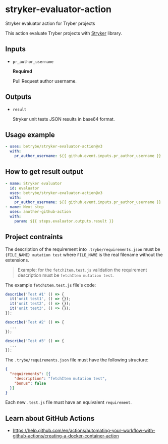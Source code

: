 # stryker-evaluator-action

Stryker evaluator action for Tryber projects

This action evaluate Tryber projects with [Stryker](https://www.npmjs.com/package/stryker) library.

## Inputs

- `pr_author_username`

  **Required**

  Pull Request author username.

## Outputs

- `result`

  Stryker unit tests JSON results in base64 format.

## Usage example

```yml
- uses: betrybe/stryker-evaluator-action@v3
  with:
    pr_author_username: ${{ github.event.inputs.pr_author_username }}
```

## How to get result output
```yml
- name: Stryker evaluator
  id: evaluator
  uses: betrybe/stryker-evaluator-action@v3
  with:
    pr_author_username: ${{ github.event.inputs.pr_author_username }}
- name: Next step
  uses: another-github-action
  with:
    param: ${{ steps.evaluator.outputs.result }}
```

## Project contraints

The description of the requirement into `.trybe/requirements.json` must be `{FILE_NAME} mutation test` where `FILE_NAME` is the real filename without the extensions.

> Example: for the `fetchItem.test.js` validation the requirement description must be `fetchItem mutation test`.

The example `fetchItem.test.js` file's code:

```javascript
describe('Test #1' () => {
  it('unit test1', () => {});
  it('unit test2', () => {});
  it('unit test3', () => {});
});

describe('Test #2' () => {
  ...
});

describe('Test #3' () => {
  ...
});
```

The `.trybe/requirements.json` file must have the following structure:

```json
{
  "requirements": [{
    "description": "fetchItem mutation test",
    "bonus": false
  }]
}
```

Each new `.test.js` file must have an equivalent `requirement`.

## Learn about GitHub Actions

- https://help.github.com/en/actions/automating-your-workflow-with-github-actions/creating-a-docker-container-action
